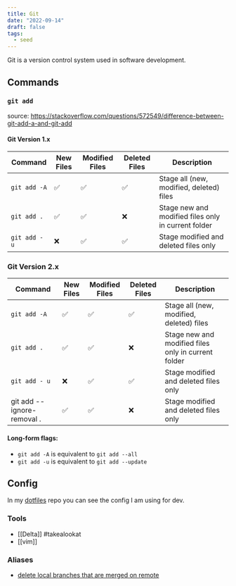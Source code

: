 ```yaml
---
title: Git
date: "2022-09-14"
draft: false
tags:
  - seed
---
```


Git is a version control system used in software development.

## Commands

### `git add`

source: https://stackoverflow.com/questions/572549/difference-between-git-add-a-and-git-add

#### Git Version 1.x

| Command       | New Files | Modified Files | Deleted Files | Description                                         |
| ------------- | --------- | -------------- | ------------- | --------------------------------------------------- |
| `git add -A`  | ✅        | ✅             | ✅            | Stage all (new, modified, deleted) files            |
| `git add .`   | ✅        | ✅             | ❌            | Stage new and modified files only in current folder |
| `git add - u` | ❌        | ✅             | ✅            | Stage modified and deleted files only               |

### Git Version 2.x

| Command                     | New Files | Modified Files | Deleted Files | Description                                         |
| --------------------------- | --------- | -------------- | ------------- | --------------------------------------------------- |
| `git add -A`                | ✅        | ✅             | ✅            | Stage all (new, modified, deleted) files            |
| `git add .`                 | ✅        | ✅             | ❌            | Stage new and modified files only in current folder |
| `git add - u`               | ❌        | ✅             | ✅            | Stage modified and deleted files only               |
| git add -- ignore-removal . | ✅        | ✅             | ❌            | Stage modified and deleted files only               |

#### Long-form flags:

- `git add -A` is equivalent to `git add --all`
- `git add -u` is equivalent to `git add --update`

## Config

In my [dotfiles](https://github.com/daribock/dotfiles) repo you can see the config I am using for dev.

### Tools

- [[Delta]] #takealookat
- [[vim]]

### Aliases

- [delete local branches that are merged on remote](https://blog.objektkultur.de/quick-git-delete-local-branches-without-remote/)
